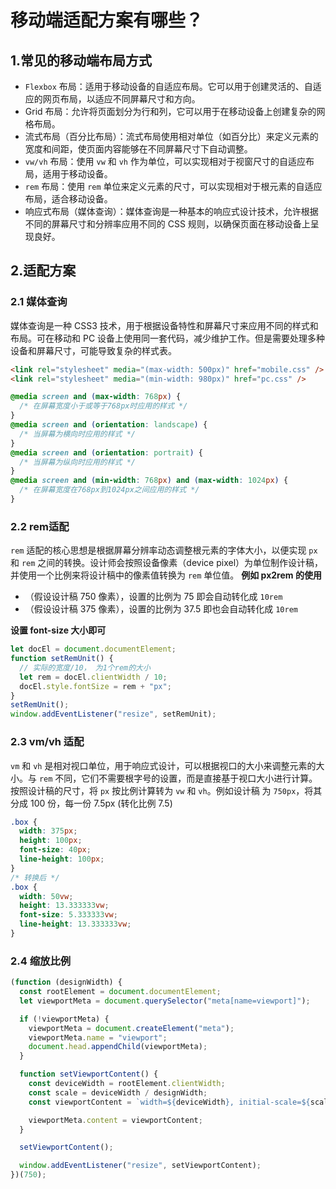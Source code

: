 # 移动端适配方案有哪些？

## 1.常见的移动端布局方式
- `Flexbox` 布局：适用于移动设备的自适应布局。它可以用于创建灵活的、自适应的网页布局，以适应不同屏幕尺寸和方向。
- Grid 布局：允许将页面划分为行和列，它可以用于在移动设备上创建复杂的网格布局。
- 流式布局（百分比布局）：流式布局使用相对单位（如百分比）来定义元素的宽度和间距，使页面内容能够在不同屏幕尺寸下自动调整。
- `vw/vh` 布局：使用 `vw` 和 `vh` 作为单位，可以实现相对于视窗尺寸的自适应布局，适用于移动设备。
- `rem` 布局：使用 `rem` 单位来定义元素的尺寸，可以实现相对于根元素的自适应布局，适合移动设备。
- 响应式布局（媒体查询）：媒体查询是一种基本的响应式设计技术，允许根据不同的屏幕尺寸和分辨率应用不同的 CSS 规则，以确保页面在移动设备上呈现良好。

## 2.适配方案

### 2.1 媒体查询
媒体查询是一种 CSS3 技术，用于根据设备特性和屏幕尺寸来应用不同的样式和布局。可在移动和 PC 设备上使用同一套代码，减少维护工作。但是需要处理多种设备和屏幕尺寸，可能导致复杂的样式表。

``` html
<link rel="stylesheet" media="(max-width: 500px)" href="mobile.css" />
<link rel="stylesheet" media="(min-width: 980px)" href="pc.css" />
```

``` css
@media screen and (max-width: 768px) {
  /* 在屏幕宽度小于或等于768px时应用的样式 */
}
@media screen and (orientation: landscape) {
  /* 当屏幕为横向时应用的样式 */
}
@media screen and (orientation: portrait) {
  /* 当屏幕为纵向时应用的样式 */
}
@media screen and (min-width: 768px) and (max-width: 1024px) {
  /* 在屏幕宽度在768px到1024px之间应用的样式 */
}
```

### 2.2 rem适配

`rem` 适配的核心思想是根据屏幕分辨率动态调整根元素的字体大小，以便实现 `px` 和 `rem` 之间的转换。设计师会按照设备像素（device pixel）为单位制作设计稿，并使用一个比例来将设计稿中的像素值转换为 `rem` 单位值。
**例如 px2rem 的使用**

- （假设设计稿 750 像素），设置的比例为 75 即会自动转化成 `10rem`
- （假设设计稿 375 像素），设置的比例为 37.5 即也会自动转化成 `10rem`

**设置 font-size 大小即可**

``` js
let docEl = document.documentElement;
function setRemUnit() {
  // 实际的宽度/10， 为1个rem的大小
  let rem = docEl.clientWidth / 10;
  docEl.style.fontSize = rem + "px";
}
setRemUnit();
window.addEventListener("resize", setRemUnit);
```


### 2.3 vm/vh 适配
`vm` 和 `vh` 是相对视口单位，用于响应式设计，可以根据视口的大小来调整元素的大小。与 `rem` 不同，它们不需要根字号的设置，而是直接基于视口大小进行计算。按照设计稿的尺寸，将 `px` 按比例计算转为 `vw` 和 `vh`。例如设计稿 为 `750px`，将其分成 100 份，每一份 7.5px (转化比例 7.5)

``` css
.box {
  width: 375px;
  height: 100px;
  font-size: 40px;
  line-height: 100px;
}
/* 转换后 */
.box {
  width: 50vw;
  height: 13.333333vw;
  font-size: 5.333333vw;
  line-height: 13.333333vw;
}
```

### 2.4 缩放比例
``` js
(function (designWidth) {
  const rootElement = document.documentElement;
  let viewportMeta = document.querySelector("meta[name=viewport]");

  if (!viewportMeta) {
    viewportMeta = document.createElement("meta");
    viewportMeta.name = "viewport";
    document.head.appendChild(viewportMeta);
  }

  function setViewportContent() {
    const deviceWidth = rootElement.clientWidth;
    const scale = deviceWidth / designWidth;
    const viewportContent = `width=${deviceWidth}, initial-scale=${scale}, user-scalable=no`;

    viewportMeta.content = viewportContent;
  }

  setViewportContent();

  window.addEventListener("resize", setViewportContent);
})(750);
```